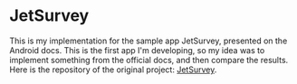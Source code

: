 # JetSurvey

This is my implementation for the sample app JetSurvey, presented on the Android docs. 
This is the first app I'm developing, so my idea was to implement something from the official docs, and then compare the results.
Here is the repository of the original project: [JetSurvey](https://github.com/android/compose-samples/tree/main/Jetsurvey).